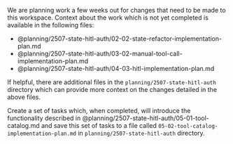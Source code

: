 We are planning work a few weeks out for changes that need to be made to this workspace.
Context about the work which is not yet completed is available in the following files:

* @planning/2507-state-hitl-auth/02-02-state-refactor-implementation-plan.md
* @planning/2507-state-hitl-auth/03-02-manual-tool-call-implementation-plan.md
* @planning/2507-state-hitl-auth/04-03-hitl-implementation-plan.md

If helpful, there are additional files in the `planning/2507-state-hitl-auth` directory
which can provide more context on the changes detailed in the above files.

Create a set of tasks which, when completed, will introduce the functionality described
in @planning/2507-state-hitl-auth/05-01-tool-catalog.md and save this set of tasks to a
file called `05-02-tool-catalog-implementation-plan.md` in
`planning/2507-state-hitl-auth` directory.